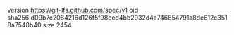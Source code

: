 version https://git-lfs.github.com/spec/v1
oid sha256:d09b7c2064216d126f5f98eed4bb2932d4a746854791a8de612c3518a7548b40
size 2454
